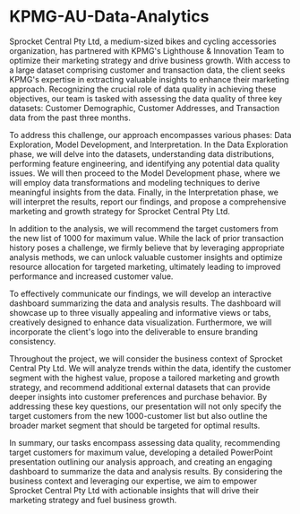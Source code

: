 # KPMG-AU-Data-Analytics

Sprocket Central Pty Ltd, a medium-sized bikes and cycling accessories organization, has partnered with KPMG's Lighthouse & Innovation Team to optimize their marketing strategy and drive business growth. With access to a large dataset comprising customer and transaction data, the client seeks KPMG's expertise in extracting valuable insights to enhance their marketing approach. Recognizing the crucial role of data quality in achieving these objectives, our team is tasked with assessing the data quality of three key datasets: Customer Demographic, Customer Addresses, and Transaction data from the past three months.

To address this challenge, our approach encompasses various phases: Data Exploration, Model Development, and Interpretation. In the Data Exploration phase, we will delve into the datasets, understanding data distributions, performing feature engineering, and identifying any potential data quality issues. We will then proceed to the Model Development phase, where we will employ data transformations and modeling techniques to derive meaningful insights from the data. Finally, in the Interpretation phase, we will interpret the results, report our findings, and propose a comprehensive marketing and growth strategy for Sprocket Central Pty Ltd.

In addition to the analysis, we will recommend the target customers from the new list of 1000 for maximum value. While the lack of prior transaction history poses a challenge, we firmly believe that by leveraging appropriate analysis methods, we can unlock valuable customer insights and optimize resource allocation for targeted marketing, ultimately leading to improved performance and increased customer value.

To effectively communicate our findings, we will develop an interactive dashboard summarizing the data and analysis results. The dashboard will showcase up to three visually appealing and informative views or tabs, creatively designed to enhance data visualization. Furthermore, we will incorporate the client's logo into the deliverable to ensure branding consistency.

Throughout the project, we will consider the business context of Sprocket Central Pty Ltd. We will analyze trends within the data, identify the customer segment with the highest value, propose a tailored marketing and growth strategy, and recommend additional external datasets that can provide deeper insights into customer preferences and purchase behavior. By addressing these key questions, our presentation will not only specify the target customers from the new 1000-customer list but also outline the broader market segment that should be targeted for optimal results.

In summary, our tasks encompass assessing data quality, recommending target customers for maximum value, developing a detailed PowerPoint presentation outlining our analysis approach, and creating an engaging dashboard to summarize the data and analysis results. By considering the business context and leveraging our expertise, we aim to empower Sprocket Central Pty Ltd with actionable insights that will drive their marketing strategy and fuel business growth.
